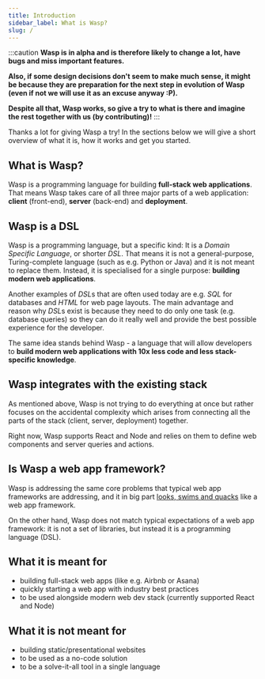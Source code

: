 ```yaml
---
title: Introduction
sidebar_label: What is Wasp?
slug: /
---
```


:::caution
**Wasp is in alpha and is therefore likely to change a lot, have bugs and miss important features.**

**Also, if some design decisions don't seem to make much sense, it might be because they are preparation for the next step in evolution of Wasp (even if not we will use it as an excuse anyway :P).**

**Despite all that, Wasp works, so give a try to what is there and imagine the rest together with us (by contributing)!**
:::

Thanks a lot for giving Wasp a try! In the sections below we will give a short overview of what it is, how
it works and get you started.

## What is Wasp?
Wasp is a programming language for building **full-stack web applications**. That means Wasp takes care of all three
major parts of a web application: **client** (front-end), **server** (back-end) and **deployment**.

## Wasp is a DSL
Wasp is a programming language, but a specific kind: It is a *Domain Specific Language*, or shorter *DSL*.
That means it is not a general-purpose, Turing-complete language (such as e.g. Python or Java) and it is not meant
to replace them. Instead, it is specialised for a single purpose: **building modern web applications**.

Another examples of *DSL*s that are often used today are e.g. *SQL* for databases and *HTML* for web page layouts.
The main advantage and reason why *DSL*s exist is because they need to do only one task (e.g. database queries)
so they can do it really well and provide the best possible experience for the developer.

The same idea stands behind Wasp - a language that will allow developers to **build modern web applications with
10x less code and less stack-specific knowledge**.

## Wasp integrates with the existing stack
As mentioned above, Wasp is not trying to do everything at once but rather focuses on the accidental complexity
which arises from connecting all the parts of the stack (client, server, deployment) together.

Right now, Wasp supports React and Node and relies on them to define web components and server queries and
actions.

## Is Wasp a web app framework?
Wasp is addressing the same core problems that typical web app frameworks are addressing, and it in big part [looks, swims and quacks](https://en.wikipedia.org/wiki/Duck_test) like a web app framework.

On the other hand, Wasp does not match typical expectations of a web app framework: it is not a set of libraries, but instead it is a programming language (DSL).

## What it is meant for
- building full-stack web apps (like e.g. Airbnb or Asana)
- quickly starting a web app with industry best practices
- to be used alongside modern web dev stack (currently supported React and Node)

## What it is not meant for
- building static/presentational websites
- to be used as a no-code solution
- to be a solve-it-all tool in a single language
